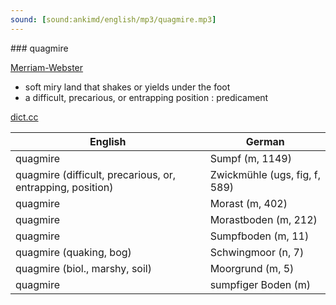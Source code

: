 ```yaml
---
sound: [sound:ankimd/english/mp3/quagmire.mp3]
---
```


\### quagmire

[Merriam-Webster](https://www.merriam-webster.com/dictionary/quagmire)

- soft miry land that shakes or yields under the foot
- a difficult, precarious, or entrapping position : predicament

[dict.cc](https://www.dict.cc/quagmire)

| English        | German       |
| -------------- | ------------ |
| quagmire | Sumpf (m, 1149) |
| quagmire (difficult, precarious, or, entrapping, position) | Zwickmühle (ugs, fig, f, 589) |
| quagmire | Morast (m, 402) |
| quagmire | Morastboden (m, 212) |
| quagmire | Sumpfboden (m, 11) |
| quagmire (quaking, bog) | Schwingmoor (n, 7) |
| quagmire (biol., marshy, soil) | Moorgrund (m, 5) |
| quagmire | sumpfiger Boden (m) |
